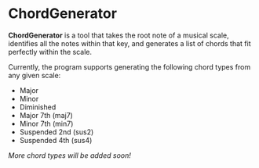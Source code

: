 # ChordGenerator

**ChordGenerator** is a tool that takes the root note of a musical scale, identifies all the notes within that key, and generates a list of chords that fit perfectly within the scale.

Currently, the program supports generating the following chord types from any given scale:

- Major  
- Minor  
- Diminished  
- Major 7th (maj7)  
- Minor 7th (min7)  
- Suspended 2nd (sus2)  
- Suspended 4th (sus4)

*More chord types will be added soon!*
